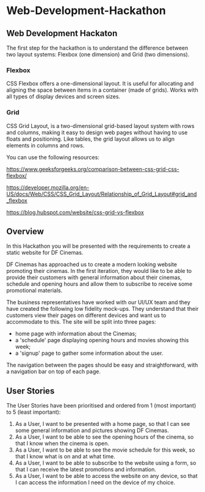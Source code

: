 # Web-Development-Hackathon

## Web Development Hackaton

The first step for the hackathon is to understand the difference between two layout systems: Flexbox (one dimension) and Grid (two dimensions).

### Flexbox
CSS Flexbox offers a one-dimensional layout. It is useful for allocating and aligning the space between items in a container (made of grids). Works with all types of display devices and screen sizes.

### Grid
CSS Grid Layout, is a two-dimensional grid-based layout system with rows and columns, making it easy to design web pages without having to use floats and positioning. Like tables, the grid layout allows us to align elements in columns and rows.

You can use the following resources:

https://www.geeksforgeeks.org/comparison-between-css-grid-css-flexbox/

https://developer.mozilla.org/en-US/docs/Web/CSS/CSS_Grid_Layout/Relationship_of_Grid_Layout#grid_and_flexbox

https://blog.hubspot.com/website/css-grid-vs-flexbox 



## Overview
In this Hackathon you will be presented with the requirements to create a static website for DF Cinemas.

DF Cinemas has approached us to create a modern looking website promoting their cinemas. In the first iteration, they would like to be able to provide their customers with general information about their cinemas, schedule and opening hours and allow them to subscribe to receive some promotional materials.

The business representatives have worked with our UI/UX team and they have created the following low fidelity mock-ups. They understand that their customers view their pages on different devices and want us to accommodate to this. The site will be split into three pages:

- home page with information about the Cinemas;
- a 'schedule' page displaying opening hours and movies showing this week;
- a 'signup' page to gather some information about the user.

The navigation between the pages should be easy and straightforward, with a navigation bar on top of each page.

## User Stories
The User Stories have been prioritised and ordered from 1 (most important) to 5 (least important):

1. As a User, I want to be presented with a home page, so that I can see some general information and pictures showing DF Cinemas.
2. As a User, I want to be able to see the opening hours of the cinema, so that I know when the cinema is open.
3. As a User, I want to be able to see the movie schedule for this week, so that I know what is on and at what time.
4. As a User, I want to be able to subscribe to the website using a form, so that I can receive the latest promotions and information.
5. As a User, I want to be able to access the website on any device, so that I can access the information I need on the device of my choice.